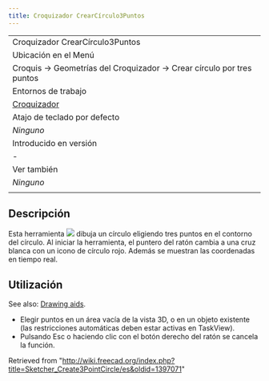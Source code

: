 ```yaml
---
title: Croquizador CrearCírculo3Puntos
---
```

|  |
| --- |
| Croquizador CrearCírculo3Puntos |
| Ubicación en el Menú |
| Croquis → Geometrías del Croquizador → Crear círculo por tres puntos |
| Entornos de trabajo |
| [Croquizador](/Sketcher_Workbench/es "Sketcher Workbench/es") |
| Atajo de teclado por defecto |
| *Ninguno* |
| Introducido en versión |
| - |
| Ver también |
| *Ninguno* |
|  |

## Descripción

Esta herramienta ![](/images/Sketcher_Create3PointCircle.svg) dibuja un círculo eligiendo tres puntos en el contorno del círculo.
Al iniciar la herramienta, el puntero del ratón cambia a una cruz blanca con un icono de círculo rojo.
Además se muestran las coordenadas en tiempo real.

## Utilización

See also: [Drawing aids](/Sketcher_Workbench#Drawing_aids "Sketcher Workbench").

* Elegir puntos en un área vacía de la vista 3D, o en un objeto existente (las restricciones automáticas deben estar activas en TaskView).
* Pulsando Esc o haciendo clic con el botón derecho del ratón se cancela la función.

Retrieved from "<http://wiki.freecad.org/index.php?title=Sketcher_Create3PointCircle/es&oldid=1397071>"